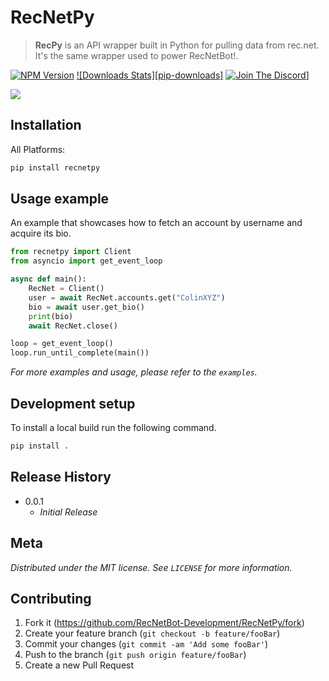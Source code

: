 # RecNetPy
> **RecPy** is an API wrapper built in Python for pulling data from rec.net. It's the same wrapper used to power RecNetBot!.

[![NPM Version][pip-image]][pip-url]
[![Downloads Stats][pip-downloads]][pip-url]
[![Join The Discord][discord]][discord-url]]

![](img/header.png)

## Installation

All Platforms:

```sh
pip install recnetpy
```

## Usage example

An example that showcases how to fetch an account by username and acquire its bio.

```py
from recnetpy import Client
from asyncio import get_event_loop

async def main():
    RecNet = Client()
    user = await RecNet.accounts.get("ColinXYZ")
    bio = await user.get_bio()
    print(bio)
    await RecNet.close()

loop = get_event_loop()
loop.run_until_complete(main())
```

_For more examples and usage, please refer to the ``examples``._

## Development setup

To install a local build run the following command.

```sh
pip install .
```

## Release History

* 0.0.1
    * _Initial Release_

## Meta

_Distributed under the MIT license. See ``LICENSE`` for more information._


## Contributing

1. Fork it (<https://github.com/RecNetBot-Development/RecNetPy/fork>)
2. Create your feature branch (`git checkout -b feature/fooBar`)
3. Commit your changes (`git commit -am 'Add some fooBar'`)
4. Push to the branch (`git push origin feature/fooBar`)
5. Create a new Pull Request

<!-- Markdown link & img dfn's -->
[pip-image]: https://img.shields.io/pypi/v/recnetpy?style=flat-square
[pip-url]: https://pypi.org/project/recnetpy/
[npm-downloads]: https://img.shields.io/pypi/dm/recnetpy?style=flat-square
[discord]: https://img.shields.io/discord/745219512529584195?style=flat-square
[discord-url]: https://discord.gg/GPVdhMa2zK